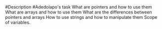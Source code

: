 #Description
#Adedolapo's task
What are pointers and how to use them
What are arrays and how to use them
What are the differences between pointers and arrays
How to use strings and how to manipulate them
Scope of variables.
